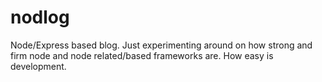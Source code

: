 nodlog
======

Node/Express based blog. Just experimenting around on how strong and firm node and node related/based frameworks are. How easy is development.

